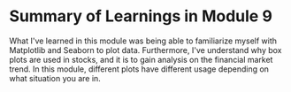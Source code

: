 # Summary of Learnings in Module 9
What I've learned in this module was being able to familiarize myself with Matplotlib and Seaborn to plot data. Furthermore, I've understand why box plots are used in stocks, and it is to gain analysis on the financial market trend. In this module, different plots have different usage depending on what situation you are in.  
